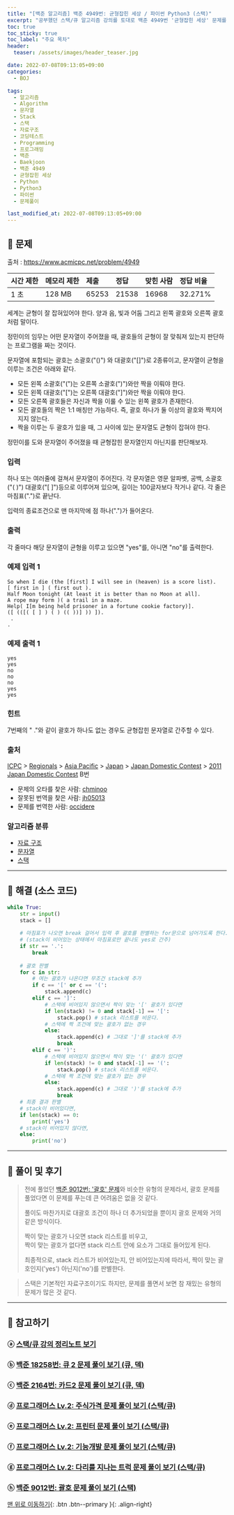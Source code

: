 ```yaml
---
title: "[백준 알고리즘] 백준 4949번: 균형잡힌 세상 / 파이썬 Python3 (스택)"
excerpt: "공부했던 스택/큐 알고리즘 강의를 토대로 백준 4949번 '균형잡힌 세상' 문제를 파이썬으로 풀어보았다."
toc: true
toc_sticky: true
toc_label: "주요 목차"
header:
  teaser: /assets/images/header_teaser.jpg

date: 2022-07-08T09:13:05+09:00
categories:
  - BOJ

tags:
  - 알고리즘
  - Algorithm
  - 문자열
  - Stack
  - 스택
  - 자료구조
  - 코딩테스트
  - Programming
  - 프로그래밍
  - 백준
  - Baekjoon
  - 백준 4949
  - 균형잡힌 세상
  - Python
  - Python3
  - 파이썬
  - 문제풀이

last_modified_at: 2022-07-08T09:13:05+09:00
---
```


## 🔔 문제

출처 : <https://www.acmicpc.net/problem/4949>

| 시간 제한 | 메모리 제한 | 제출  | 정답  | 맞힌 사람 | 정답 비율 |
| :-------- | :---------- | :---- | :---- | :-------- | :-------- |
| 1 초      | 128 MB      | 65253 | 21538 | 16968     | 32.271%   |

세계는 균형이 잘 잡혀있어야 한다. 양과 음, 빛과 어둠 그리고 왼쪽 괄호와 오른쪽 괄호처럼 말이다.

정민이의 임무는 어떤 문자열이 주어졌을 때, 괄호들의 균형이 잘 맞춰져 있는지 판단하는 프로그램을 짜는 것이다.

문자열에 포함되는 괄호는 소괄호("()") 와 대괄호("[]")로 2종류이고, 문자열이 균형을 이루는 조건은 아래와 같다.

- 모든 왼쪽 소괄호("(")는 오른쪽 소괄호(")")와만 짝을 이뤄야 한다.
- 모든 왼쪽 대괄호("[")는 오른쪽 대괄호("]")와만 짝을 이뤄야 한다.
- 모든 오른쪽 괄호들은 자신과 짝을 이룰 수 있는 왼쪽 괄호가 존재한다.
- 모든 괄호들의 짝은 1:1 매칭만 가능하다. 즉, 괄호 하나가 둘 이상의 괄호와 짝지어지지 않는다.
- 짝을 이루는 두 괄호가 있을 때, 그 사이에 있는 문자열도 균형이 잡혀야 한다.

정민이를 도와 문자열이 주어졌을 때 균형잡힌 문자열인지 아닌지를 판단해보자. 

### 입력

하나 또는 여러줄에 걸쳐서 문자열이 주어진다. 각 문자열은 영문 알파벳, 공백, 소괄호("( )") 대괄호("[ ]")등으로 이루어져 있으며, 길이는 100글자보다 작거나 같다. 각 줄은 마침표(".")로 끝난다.

입력의 종료조건으로 맨 마지막에 점 하나(".")가 들어온다.

### 출력

각 줄마다 해당 문자열이 균형을 이루고 있으면 "yes"를, 아니면 "no"를 출력한다.

### 예제 입력 1

```
So when I die (the [first] I will see in (heaven) is a score list).
[ first in ] ( first out ).
Half Moon tonight (At least it is better than no Moon at all].
A rope may form )( a trail in a maze.
Help( I[m being held prisoner in a fortune cookie factory)].
([ (([( [ ] ) ( ) (( ))] )) ]).
 .
.
```

### 예제 출력 1

```
yes
yes
no
no
no
yes
yes
```

### 힌트

7번째의 " ."와 같이 괄호가 하나도 없는 경우도 균형잡힌 문자열로 간주할 수 있다.

### 출처

[ICPC](https://www.acmicpc.net/category/1) > [Regionals](https://www.acmicpc.net/category/7) > [Asia Pacific](https://www.acmicpc.net/category/42) > [Japan](https://www.acmicpc.net/category/43) > [Japan Domestic Contest](https://www.acmicpc.net/category/44) > [2011 Japan Domestic Contest](https://www.acmicpc.net/category/detail/201) B번

- 문제의 오타를 찾은 사람: [chminoo](https://www.acmicpc.net/user/chminoo)
- 잘못된 번역을 찾은 사람: [jh05013](https://www.acmicpc.net/user/jh05013)
- 문제를 번역한 사람: [occidere](https://www.acmicpc.net/user/occidere)

### 알고리즘 분류

- [자료 구조](https://www.acmicpc.net/problem/tag/175)
- [문자열](https://www.acmicpc.net/problem/tag/158)
- [스택](https://www.acmicpc.net/problem/tag/71)

---

## 🔐 해결 (소스 코드)

```python
while True:
    str = input()
    stack = []
    
    # 마침표가 나오면 break 걸어서 입력 후 괄호를 판별하는 for문으로 넘어가도록 한다.
    # (stack이 비어있는 상태에서 마침표로만 끝나도 yes로 간주)   
    if str == '.':
        break 
    
    # 괄호 판별
    for c in str:
        # 여는 괄호가 나온다면 무조건 stack에 추가
        if c == '[' or c == '(':
            stack.append(c)    
        elif c == ']':
            # 스택에 비어있지 않으면서 짝이 맞는 '[' 괄호가 있다면
            if len(stack) != 0 and stack[-1] == '[':
                stack.pop() # stack 리스트를 비운다.
            # 스택에 짝 조건에 맞는 괄호가 없는 경우
            else:
                stack.append(c) # 그대로 ']'를 stack에 추가
                break
        elif c == ')':
            # 스택에 비어있지 않으면서 짝이 맞는 '(' 괄호가 있다면
            if len(stack) != 0 and stack[-1] == '(':
                stack.pop() # stack 리스트를 비운다.
            # 스택에 짝 조건에 맞는 괄호가 없는 경우  
            else:
                stack.append(c) # 그대로 ')'를 stack에 추가
                break       
    # 최종 결과 판별
    # stack이 비어있다면,
    if len(stack) == 0:
        print('yes')
    # stack이 비어있지 않다면,    
    else:
        print('no')  
```

---

## 📝 풀이 및 후기

>전에 풀었던 [백준 9012번: '괄호' 문제](https://root-devvoo.github.io/boj/%EB%B0%B1%EC%A4%80_9012%EB%B2%88_%EA%B4%84%ED%98%B8_%EB%AC%B8%EC%A0%9C/)와 비슷한 유형의 문제라서, 괄호 문제를 풀었다면 이 문제를 푸는데 큰 어려움은 없을 것 같다.
>
>풀이도 마찬가지로 대괄호 조건이 하나 더 추가되었을 뿐이지 괄호 문제와 거의 같은 방식이다.
>
>짝이 맞는 괄호가 나오면 stack 리스트를 비우고,<br>짝이 맞는 괄호가 없다면 stack 리스트 안에 요소가 그대로 들어있게 된다.
>
>최종적으로, stack 리스트가 비어있는지, 안 비어있는지에 따라서, 짝이 맞는 괄호인지('yes') 아닌지('no')를 판별한다.

> 스택은 기본적인 자료구조이기도 하지만, 문제를 풀면서 보면 참 재밌는 유형의 문제가 많은 것 같다.

---

## 👣 참고하기

### ⓐ [스택/큐 강의 정리노트 보기](https://root-devvoo.github.io/algorithm/%EC%8A%A4%ED%83%9D-&-%ED%81%90/)

### ⓑ [백준 18258번: 큐 2 문제 풀이 보기 (큐, 덱)](https://root-devvoo.github.io/boj/%EB%B0%B1%EC%A4%80_18258%EB%B2%88_%ED%81%902_%EB%AC%B8%EC%A0%9C/)

### ⓒ [백준 2164번: 카드2 문제 풀이 보기 (큐, 덱)](https://root-devvoo.github.io/boj/%EB%B0%B1%EC%A4%80_2164%EB%B2%88_%EC%B9%B4%EB%93%9C2/)

### ⓓ [프로그래머스 Lv.2: 주식가격 문제 풀이 보기 (스택/큐)](https://root-devvoo.github.io/programmers/%ED%94%84%EB%A1%9C%EA%B7%B8%EB%9E%98%EB%A8%B8%EC%8A%A4_%EC%A3%BC%EC%8B%9D%EA%B0%80%EA%B2%A9/)

### ⓔ [프로그래머스 Lv.2: 프린터 문제 풀이 보기 (스택/큐)](https://root-devvoo.github.io/programmers/%ED%94%84%EB%A1%9C%EA%B7%B8%EB%9E%98%EB%A8%B8%EC%8A%A4_%ED%94%84%EB%A6%B0%ED%84%B0/)

### ⓕ [프로그래머스 Lv.2: 기능개발 문제 풀이 보기 (스택/큐)](https://root-devvoo.github.io/programmers/%ED%94%84%EB%A1%9C%EA%B7%B8%EB%9E%98%EB%A8%B8%EC%8A%A4_%EA%B8%B0%EB%8A%A5%EA%B0%9C%EB%B0%9C/)

### ⓖ [프로그래머스 Lv.2: 다리를 지나는 트럭 문제 풀이 보기 (스택/큐)](https://root-devvoo.github.io/programmers/%ED%94%84%EB%A1%9C%EA%B7%B8%EB%9E%98%EB%A8%B8%EC%8A%A4_%EB%8B%A4%EB%A6%AC%EB%A5%BC-%EC%A7%80%EB%82%98%EB%8A%94-%ED%8A%B8%EB%9F%AD/)

### ⓗ [백준 9012번: 괄호 문제 풀이 보기 (스택)](https://root-devvoo.github.io/boj/%EB%B0%B1%EC%A4%80_9012%EB%B2%88_%EA%B4%84%ED%98%B8_%EB%AC%B8%EC%A0%9C/)

[맨 위로 이동하기](#){: .btn .btn--primary }{: .align-right}
